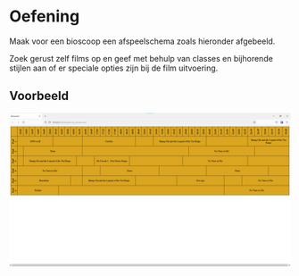 # Oefening
Maak voor een bioscoop een afspeelschema zoals hieronder afgebeeld.

Zoek gerust zelf films op en geef met behulp van classes en bijhorende stijlen aan of er speciale opties zijn bij de film uitvoering.

## Voorbeeld
![](voorbeeld.png)
